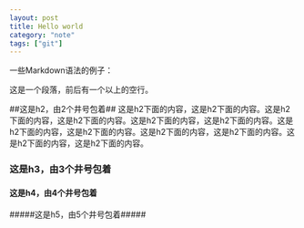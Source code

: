```yaml
---
layout: post
title: Hello world
category: "note"
tags: ["git"]
---
```


一些Markdown语法的例子：

这是一个段落，前后有一个以上的空行。

##这是h2，由2个井号包着##
这是h2下面的内容，这是h2下面的内容。这是h2下面的内容，这是h2下面的内容。这是h2下面的内容，这是h2下面的内容。这是h2下面的内容，这是h2下面的内容。这是h2下面的内容，这是h2下面的内容。这是h2下面的内容，这是h2下面的内容。

### 这是h3，由3个井号包着 ###

#### 这是h4，由4个井号包着 ####

#####这是h5，由5个井号包着#####